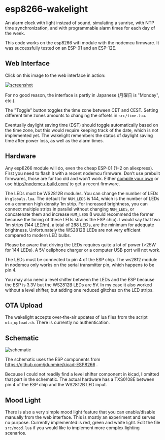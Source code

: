 esp8266-wakelight
=================

An alarm clock with light instead of sound, simulating a sunrise, with
NTP time synchronization, and with programmable alarm times for each
day of the week.

This code works on the esp8266 wifi module with the nodemcu firmware.
It was successfully tested on an ESP-01 and an ESP-12E.

Web Interface
-------------

Click on this image to the web interface in action:

[![screenshot](https://raw.github.com/Christoph-D/esp8266-wakelight/master/webinterface.png)](https://raw.github.com/Christoph-D/esp8266-wakelight/master/webinterface.mp4)

For no good reason, the interface is partly in Japanese (月曜日 is
"Monday", etc.).

The "Toggle" button toggles the time zone between CET and CEST.
Setting different time zones amounts to changing the offsets in
`src/time.lua`.

Eventually daylight saving time (DST) should toggle automatically
based on the time zone, but this would require keeping track of the
date, which is not implemented yet.  The wakelight remembers the
status of daylight saving time after power loss, as well as the alarm
times.

Hardware
--------

Any esp8266 module will do, even the cheap ESP-01 ($1-$2 on
aliexpress).  First you need to flash it with a recent nodemcu
firmware.  Don't use prebuilt firmwares, those are far too old and
won't work.  Either
[compile your own](https://hub.docker.com/r/marcelstoer/nodemcu-build/)
or use http://nodemcu-build.com/ to get a recent firmware.

The LEDs must be WS2812B modules.  You can change the number of LEDs
in `globals.lua`.  The default for `NUM_LEDS` is 144, which is the
number of LEDs on a common high density 1m strip.  For increased
brightness, you can connect multiple strips in parallel without
changing `NUM_LEDS`, or concatenate them and increase `NUM_LEDS` (I
would recommend the former because the timing of these LEDs strains
the ESP chip).  I would say that two 1m strips (144 LED/m), a total of
288 LEDs, are the minimum for adequate brightness.  Unfortunately the
WS2812B LEDs are not very efficient compared to modern LED bulbs.

Please be aware that driving the LEDs requires quite a lot of power
(>25W for 144 LEDs).  A 5V cellphone charger or a computer USB port
will not work.

The LEDs must be connected to pin 4 of the ESP chip.  The ws2812
module in nodemcu only works on the serial transmitter pin, which
happens to be pin 4.

You may also need a level shifter between the LEDs and the ESP because
the ESP is 3.3V but the WS2812B LEDs are 5V.  In my case it also
worked without a level shifter, but adding one reduced glitches on the
LED strips.

OTA Upload
----------

The wakelight accepts over-the-air updates of lua files from the
script `ota_upload.sh`.  There is currently no authentication.

Schematic
----------

![schematic](https://raw.github.com/Christoph-D/esp8266-wakelight/master/schematic/wakelight_schematic.png)

The schematic uses the ESP components from
https://github.com/jdunmire/kicad-ESP8266 .

Because I could not readily find a level shifter component in kicad, I
omitted that part in the schematic.  The actual hardware has a
TXS0108E between pin 4 of the ESP chip and the WS2812B LED input.

Mood Light
----------

There is also a very simple mood light feature that you can
enable/disable manually from the web interface.  This is mostly an
experiment and serves no purpose.  Currently implemented is red, green
and white light.  Edit the file `src/mood.lua` if you would like to
implement more complex lighting scenarios.
